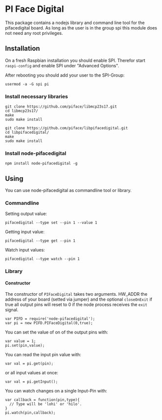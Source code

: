 # PI Face Digital

This package contains a nodejs library and command line tool for the pifacedigital board.
As long as the user is in the group spi this module does not need any root privileges.

## Installation

On a fresh Raspbian installation you should enable SPI. Therefor start `raspi-config` and
enable SPI under "Advanced Options".

After rebooting you should add your user to the SPI-Group:
```
usermod -a -G spi pi
```

### Install necessary libraries

```
git clone https://github.com/piface/libmcp23s17.git
cd libmcp23s17/
make
sudo make install
```

```
git clone https://github.com/piface/libpifacedigital.git
cd libpifacedigital/
make
sudo make install
```

### Install node-pifacedigital

```
npm install node-pifacedigital -g
```


## Using

You can use node-pifacedigital as commandline tool or library.

### Commandline

Setting output value:
```
pifacedigital --type set --pin 1 --value 1
```

Getting input value:
```
pifacedigital --type get --pin 1
```

Watch input values:
```
pifacedigital --type watch --pin 1
```
### Library

#### Constructor

The constructor of `PIFaceDigital` takes two arguments. HW_ADDR the address of
your board (setted via jumper) and the optional `closeOnExit` if true all output
pins will reset to 0 if the node process receives the `exit` signal.

```
var PIFD = require('node-pifacedigital');
var pi = new PIFD.PIFaceDigital(0,true);
```

You can set the value of on of the output pins with:

```
var value = 1;
pi.set(pin,value);
```

You can read the input pin value with:
```
var val = pi.get(pin);
```
or all input values at once:
```
var val = pi.getInput();
```

You can watch changes on a single Input-Pin with:

```
var callback = function(pin,type){
  // Type will be 'lohi' or 'hilo'.
}
pi.watch(pin,callback);
```
